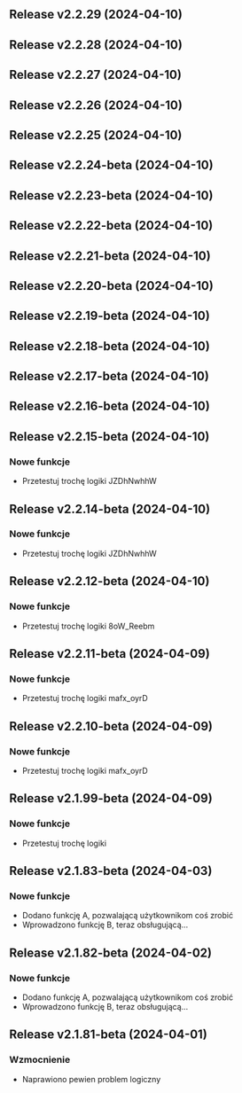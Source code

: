 ## Release v2.2.29 (2024-04-10)

## Release v2.2.28 (2024-04-10)

## Release v2.2.27 (2024-04-10)

## Release v2.2.26 (2024-04-10)

## Release v2.2.25 (2024-04-10)

## Release v2.2.24-beta (2024-04-10)

## Release v2.2.23-beta (2024-04-10)

## Release v2.2.22-beta (2024-04-10)

## Release v2.2.21-beta (2024-04-10)

## Release v2.2.20-beta (2024-04-10)

## Release v2.2.19-beta (2024-04-10)

## Release v2.2.18-beta (2024-04-10)

## Release v2.2.17-beta (2024-04-10)

## Release v2.2.16-beta (2024-04-10)

## Release v2.2.15-beta (2024-04-10)

### Nowe funkcje

- Przetestuj trochę logiki JZDhNwhhW

## Release v2.2.14-beta (2024-04-10)

### Nowe funkcje

- Przetestuj trochę logiki JZDhNwhhW

## Release v2.2.12-beta (2024-04-10)

### Nowe funkcje

- Przetestuj trochę logiki 8oW_Reebm

## Release v2.2.11-beta (2024-04-09)

### Nowe funkcje

- Przetestuj trochę logiki mafx_oyrD

## Release v2.2.10-beta (2024-04-09)

### Nowe funkcje

- Przetestuj trochę logiki mafx_oyrD

## Release v2.1.99-beta (2024-04-09)

### Nowe funkcje

- Przetestuj trochę logiki

## Release v2.1.83-beta (2024-04-03)

### Nowe funkcje

- Dodano funkcję A, pozwalającą użytkownikom coś zrobić
- Wprowadzono funkcję B, teraz obsługującą...

## Release v2.1.82-beta (2024-04-02)

### Nowe funkcje

- Dodano funkcję A, pozwalającą użytkownikom coś zrobić
- Wprowadzono funkcję B, teraz obsługującą...

## Release v2.1.81-beta (2024-04-01)

### Wzmocnienie

- Naprawiono pewien problem logiczny
